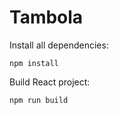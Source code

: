 # Tambola

Install all dependencies:

```
npm install
```

Build React project:

```
npm run build
```
